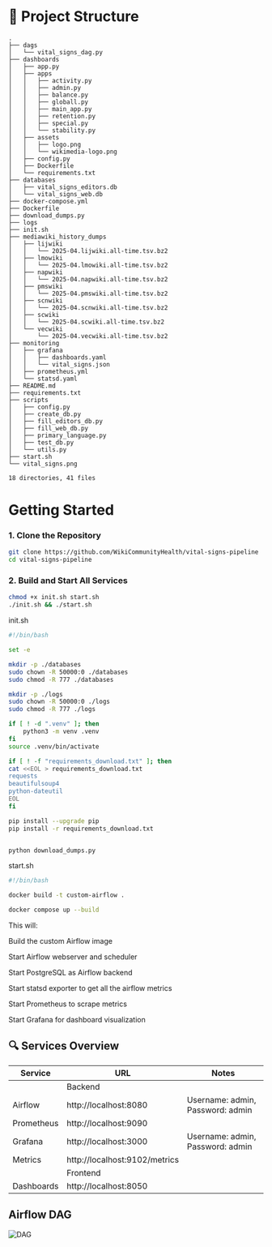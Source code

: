 # 🌳 Project Structure
````
.
├── dags
│   └── vital_signs_dag.py
├── dashboards
│   ├── app.py
│   ├── apps
│   │   ├── activity.py
│   │   ├── admin.py
│   │   ├── balance.py
│   │   ├── globall.py
│   │   ├── main_app.py
│   │   ├── retention.py
│   │   ├── special.py
│   │   └── stability.py
│   ├── assets
│   │   ├── logo.png
│   │   └── wikimedia-logo.png
│   ├── config.py
│   ├── Dockerfile
│   └── requirements.txt
├── databases
│   ├── vital_signs_editors.db
│   └── vital_signs_web.db
├── docker-compose.yml
├── Dockerfile
├── download_dumps.py
├── logs
├── init.sh
├── mediawiki_history_dumps
│   ├── lijwiki
│   │   └── 2025-04.lijwiki.all-time.tsv.bz2
│   ├── lmowiki
│   │   └── 2025-04.lmowiki.all-time.tsv.bz2
│   ├── napwiki
│   │   └── 2025-04.napwiki.all-time.tsv.bz2
│   ├── pmswiki
│   │   └── 2025-04.pmswiki.all-time.tsv.bz2
│   ├── scnwiki
│   │   └── 2025-04.scnwiki.all-time.tsv.bz2
│   ├── scwiki
│   │   └── 2025-04.scwiki.all-time.tsv.bz2
│   └── vecwiki
│       └── 2025-04.vecwiki.all-time.tsv.bz2
├── monitoring
│   ├── grafana
│   │   ├── dashboards.yaml
│   │   └── vital_signs.json
│   ├── prometheus.yml
│   └── statsd.yaml
├── README.md
├── requirements.txt
├── scripts
│   ├── config.py
│   ├── create_db.py
│   ├── fill_editors_db.py
│   ├── fill_web_db.py
│   ├── primary_language.py
│   ├── test_db.py
│   └── utils.py
├── start.sh
└── vital_signs.png

18 directories, 41 files
````

# Getting Started

### 1. Clone the Repository

```bash
git clone https://github.com/WikiCommunityHealth/vital-signs-pipeline
cd vital-signs-pipeline
```
### 2. Build and Start All Services
``` bash
chmod +x init.sh start.sh
./init.sh && ./start.sh
```
init.sh
```bash
#!/bin/bash

set -e

mkdir -p ./databases
sudo chown -R 50000:0 ./databases
sudo chmod -R 777 ./databases

mkdir -p ./logs
sudo chown -R 50000:0 ./logs
sudo chmod -R 777 ./logs

if [ ! -d ".venv" ]; then
    python3 -m venv .venv
fi
source .venv/bin/activate

if [ ! -f "requirements_download.txt" ]; then
cat <<EOL > requirements_download.txt
requests
beautifulsoup4
python-dateutil
EOL
fi

pip install --upgrade pip
pip install -r requirements_download.txt


python download_dumps.py
```

start.sh
```bash
#!/bin/bash

docker build -t custom-airflow .

docker compose up --build 
```
This will:

Build the custom Airflow image

Start Airflow webserver and scheduler

Start PostgreSQL as Airflow backend

Start statsd exporter to get all the airflow metrics

Start Prometheus to scrape metrics

Start Grafana for dashboard visualization


## 🔍 Services Overview

| Service   | URL   | Notes |
|---------    |-----  |-------|
|   | Backend | |
| Airflow    | http://localhost:8080 |	Username: admin, Password: admin |
| Prometheus     |	http://localhost:9090   | |
| Grafana	| http://localhost:3000 | Username: admin, Password: admin |
| Metrics	| http://localhost:9102/metrics	| |
|   | Frontend | |
| Dashboards | http://localhost:8050 | |
## Airflow DAG
<img alt="DAG" src="./vital_signs.png" />